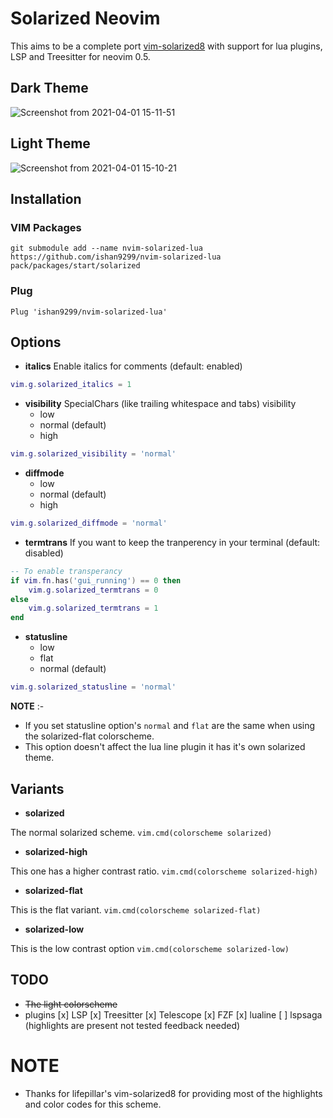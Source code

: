# Solarized Neovim

This aims to be a complete port [vim-solarized8](https://github.com/lifepillar/vim-solarized8) with support for lua
plugins, LSP and Treesitter for neovim 0.5.

## Dark Theme

![Screenshot from 2021-04-01 15-11-51](https://user-images.githubusercontent.com/47824004/113275791-c9346480-92fc-11eb-8878-2504eda2a5c9.png)


## Light Theme

![Screenshot from 2021-04-01 15-10-21](https://user-images.githubusercontent.com/47824004/113275723-b4f06780-92fc-11eb-97e6-23dce847e0a7.png)

## Installation

### VIM Packages
```
git submodule add --name nvim-solarized-lua https://github.com/ishan9299/nvim-solarized-lua
pack/packages/start/solarized
```

### Plug
```
Plug 'ishan9299/nvim-solarized-lua'
```

## Options
- **italics**
Enable italics for comments (default: enabled)

```lua
vim.g.solarized_italics = 1
```

- **visibility**
SpecialChars (like trailing whitespace and tabs) visibility
  + low
  + normal (default)
  + high

```lua
vim.g.solarized_visibility = 'normal'
```

- **diffmode**
  + low
  + normal (default)
  + high
 
```lua
vim.g.solarized_diffmode = 'normal'
```

- **termtrans**
If you want to keep the tranperency in your terminal (default: disabled)

```lua
-- To enable transperancy
if vim.fn.has('gui_running') == 0 then
    vim.g.solarized_termtrans = 0
else
    vim.g.solarized_termtrans = 1
end
```

- **statusline**
  + low
  + flat
  + normal (default)  

 ```lua
 vim.g.solarized_statusline = 'normal'
 ```
  **NOTE** :-
  - If you set statusline option's `normal` and `flat` are the same when using the solarized-flat colorscheme.
  - This option doesn't affect the lua line plugin it has it's own solarized theme.

## Variants

- **solarized**

The normal solarized scheme.
`vim.cmd(colorscheme solarized)`

- **solarized-high**

This one has a higher contrast ratio.
`vim.cmd(colorscheme solarized-high)`

- **solarized-flat**

This is the flat variant.
`vim.cmd(colorscheme solarized-flat)`

- **solarized-low**

This is the low contrast option
`vim.cmd(colorscheme solarized-low)`

## TODO

- ~~The light colorscheme~~
- plugins
   [x] LSP
   [x] Treesitter
   [x] Telescope
   [x] FZF
   [x] lualine
   [ ] lspsaga (highlights are present not tested feedback needed)

# NOTE
- Thanks for lifepillar's vim-solarized8 for providing most of the highlights and color codes for this scheme.
